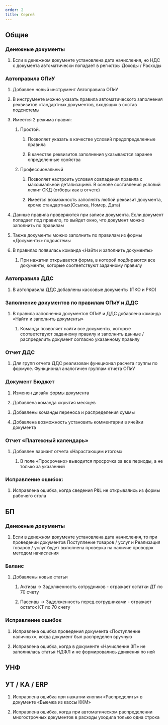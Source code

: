 ```yaml
---
order: 2
title: Сергей
---
```


## Общие

### Денежные документы

1. Если в денежном документе установлена дата начисления, но НДС с документа автоматически попадает в регистры Доходы / Расходы

### Автоправила ОПиУ

1. Добавлен новый инструмент Автоправила ОПиУ

2. В инструменте можно указать правила автоматического заполнения реквизитов стандартных документов, входящих в состав подсистемы

3. Имеется 2 режима правил:

   1. Простой.

      1. Позволяет указать в качестве условий предопределенные правила

      2. В качестве реквизитов заполнения указываются заранее определенные свойства

   2. Профессиональный

      1. Позволяет настроить условия совпадения правила с максимальной детализацией. В основе составления условий лежит СКД (отборы как в отчете)

      2. Имеется возможность заполнять любой реквизит документа, кроме стандартных(Ссылка, Номер, Дата)

4. Данные правила проверяются при записи документа. Если документ попадает под правило, то выйдет окно, что документ можно заполнить по правилам

5. Также документы можно заполнить по правилам из формы «Документы» подсистемы

6. В правилах появилась команда «Найти и заполнить документы»

   1. При нажатии открывается форма, в которой подбираются все документы, которые соответствуют заданному правилу

### Автоправила ДДС

1. В автоправила ДДС добавлены кассовые документы (ПКО и РКО)

### Заполнение документов по правилам ОПиУ и ДДС

1. В правила заполнения документов ОПиУ и ДДС добавлена команда «Найти и заполнить документы»

   1. Команда позволяет найти все документы, которые соответствуют заданному правилу и заполнить данные / распределить документ согласно указанному правилу

### Отчет ДДС

1. Для групп отчета ДДС реализован функционал расчета группы по формуле. Функционал аналогичен группам отчета ОПиУ

### Документ Бюджет

1. Изменен дизайн формы документа

2. Добавлена команда скрытия месяцев

3. Добавлены команды переноса и распределения суммы

4. Добавлена возможность установить комментарии в ячейки документа

### Отчет «Платежный календарь»

1. Добавлен вариант отчета «Нарастающим итогом»

   1. В поле «Просрочено» выводится просрочка за все периоды, а не только за указанный

### Исправление ошибок:

1. Исправлена ошибка, когда сведения P&L не открывались из формы рабочего стола

## БП

### Денежные документы

1. Если в денежном документе установлена дата начисления, то при проведении документов Поступление товаров / услуг и Реализация товаров / услуг будет выполнена проверка на наличие проводок методом начисления

### Баланс

1. Добавлены новые статьи

   1. Активы -> Задолженность сотрудников - отражает остатки ДТ по 70 счету

   2. Пассивы  ->  Задолженность перед сотрудниками - отражает остаток КТ по 70 счету

### Исправление ошибок

1. Исправлена ошибка проведения документа «Поступление наличных», когда документ был распределен вручную

2. Исправлена ошибка, когда в документе «Начисление ЗП» не заполнялась статья НДФЛ и не формировались движения по ней

## УНФ



## УТ / КА / ERP

1. Исправлена ошибка при нажатии кнопки «Распределить» в документе «Выемка из кассы ККМ»

2. Исправлена ошибка, когда при автоматическом распределении многострочных документов в расходы уходила только одна строка